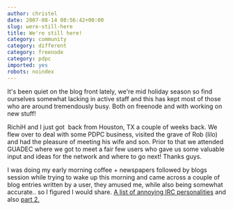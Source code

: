 ```yaml
---
author: christel
date: 2007-08-14 08:56:42+00:00
slug: were-still-here
title: We're still here!
category: community
category: different
category: freenode
category: pdpc
imported: yes
robots: noindex
---
```

It's been quiet on the blog front lately, we're mid holiday season so find ourselves somewhat lacking in active staff and this has kept most of those who are around tremendously busy. Both on freenode and with working on new stuff!

RichiH and I just got  back from Houston, TX a couple of weeks back. We flew over to deal with some PDPC business, visited the grave of Rob (lilo) and had the pleasure of meeting his wife and son. Prior to that we attended GUADEC where we got to meet a fair few users who gave us some valuable input and ideas for the network and where to go next! Thanks guys.

I was doing my early morning coffee + newspapers followed by blogs session while trying to wake up this morning and came across a couple of blog entries written by a user, they amused me, while also being somewhat accurate.. so I figured I would share. [A list of annoying IRC personalities](http://dammitcoetzee.blogspot.com/2007/08/list-of-some-of-most-annoying-irc.html) and also [part 2.](http://dammitcoetzee.blogspot.com/2007/08/most-annoying-irc-personalities-2.html)
